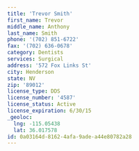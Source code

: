 ```yaml
---
title: 'Trevor Smith'
first_name: Trevor
middle_name: Anthony
last_name: Smith
phone: '(702) 851-6722'
fax: '(702) 636-0678'
category: Dentists
services: Surgical
address: '572 Fox Links St'
city: Henderson
state: NV
zip: '89012'
license_type: DDS
license_number: '4587'
license_status: Active
license_expiration: 6/30/15
_geoloc:
  lng: -115.05438
  lat: 36.017578
id: 0a03164d-8162-4afa-9ade-a44e80782a28
---
```

